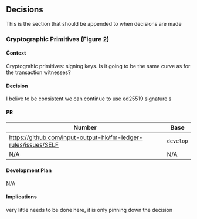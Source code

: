 ## Decisions

This is the section that should be appended to when decisions are made

### Cryptographic Primitives (Figure 2)

#### Context

Cryptograhic primitives: signing keys. Is it going to be the same curve
as for the transaction witnesses?

#### Decision

I belive to be consistent we can continue to use ed25519 signature s

#### PR

| Number                                       | Base            |
| ---                                          | ---             |
| https://github.com/input-output-hk/fm-ledger-rules/issues/SELF | `develop`       |
| N/A                                          | N/A             |


#### Development Plan

N/A

#### Implications

very little needs to be done here, it is only pinning down the decision
